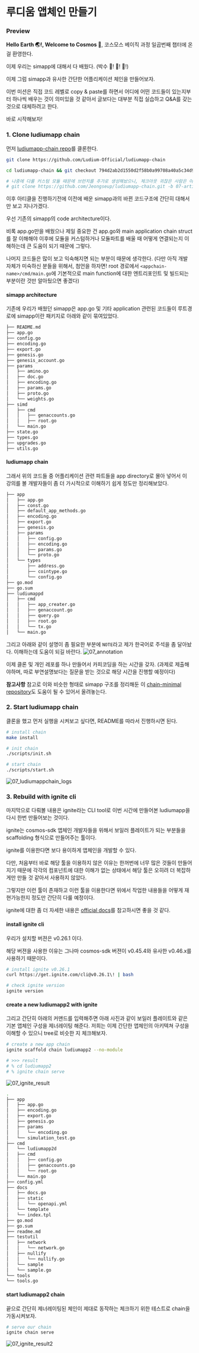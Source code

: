 # 루디움 앱체인 만들기

### Preview

**Hello Earth 🌏!, Welcome to Cosmos 🌌**, 코스모스 베이직 과정 일곱번째 챕터에 온 걸 환영한다.

이제 우리는 simapp에 대해서 다 배웠다.
(박수 👏! 👏! 👏!)

이제 그럼 simapp과 유사한 간단한 어플리케이션 체인을 만들어보자.

이번 미션은 직접 코드 레벨로 copy & paste를 하면서 어디에 어떤 코드들이 있는지부터 하나씩 배우는 것이 의미있을 것 같아서 글보다는 대부분 직접 실습하고 Q&A를 갖는 것으로 대체하려고 한다.

바로 시작해보자!

### 1. Clone ludiumapp chain

먼저 [ludiumapp-chain repo](https://github.com/Ludium-Official/ludiumapp-chain)를 클론한다.

```bash
git clone https://github.com/Ludium-Official/ludiumapp-chain

cd ludiumapp-chain && git checkout 794d2ab2d1550d2f58b0a99708a40a5c34d9d92a

# 나중에 다룰 커스텀 모듈 때문에 브런치를 추가로 생성해놨으니, 체크아웃 귀찮은 사람은 아래를 참고바란다
# git clone https://github.com/Jeongseup/ludiumapp-chain.git -b 07-article
```

이후 아티클을 진행하기전에 이전에 배운 simapp과의 바뀐 코드구조에 간단히 대해서만 보고 지나가겠다.

우선 기존의 simapp의 code architecture이다.

비록 app.go만을 배웠으나 제일 중요한 건 app.go와 main application chain struct를 잘 이해해야 이후에 모듈을 커스텀하거나 모듈파트를 배울 때 어떻게 연결되는지 이해하는데 큰 도움이 되기 때문에 그렇다.

나머지 코드들은 많이 보고 익숙해지면 되는 부분이 때문에 생각한다.
(다만 아직 개발 자체가 미숙하신 분들을 위해서, 첨언을 하자면! root 경로에서 `<appchain-name>/cmd/main.go`에 기본적으로 main function에 대한 엔트리포인트 및 빌드되는 부분이란 것만 알아뒀으면 좋겠다)

#### simapp architecture

기존에 우리가 배웠던 simapp은 app.go 및 기타 application 관련된 코드들이 루트경로에 simapp이란 패키지로 아래와 같이 묶여있었다.

```sh
├── README.md
├── app.go
├── config.go
├── encoding.go
├── export.go
├── genesis.go
├── genesis_account.go
├── params
│   ├── amino.go
│   ├── doc.go
│   ├── encoding.go
│   ├── params.go
│   ├── proto.go
│   └── weights.go
├── simd
│   ├── cmd
│   │   ├── genaccounts.go
│   │   ├── root.go
│   └── main.go
├── state.go
├── types.go
├── upgrades.go
├── utils.go
```

#### ludiumapp chain

그래서 위의 코드들 중 어플리케이션 관련 파트들을 app directory로 몰아 넣어서 이 강의를 볼 개발자들이 좀 더 가시적으로 이해하기 쉽게 정도만 정리해보았다.

```sh
├── app
│   ├── app.go
│   ├── const.go
│   ├── default_app_methods.go
│   ├── encoding.go
│   ├── export.go
│   ├── genesis.go
│   ├── params
│   │   ├── config.go
│   │   ├── encoding.go
│   │   ├── params.go
│   │   └── proto.go
│   └── types
│       ├── address.go
│       ├── cointype.go
│       └── config.go
├── go.mod
├── go.sum
├── ludiumappd
│   ├── cmd
│   │   ├── app_creater.go
│   │   ├── genaccount.go
│   │   ├── query.go
│   │   ├── root.go
│   │   └── tx.go
│   └── main.go
```

그리고 아래와 같이 설명이 좀 필요한 부분에 `NOTE`라고 제가 한국어로 주석을 좀 달아놨다. 이해하는데 도움이 되길 바란다.
![07_annotation](./assets/07_annotation.png)

이제 클론 및 개인 레포를 하나 만들어서 카피코딩을 하는 시간을 갖자.
(과제로 제출해야하며, 따로 부연설명보다는 질문을 받는 것으로 해당 시간을 진행할 예정이다)

**참고사항**
참고로 이와 비슷한 형태로 simapp 구조를 정리해둔 이 [chain-minimal repository](https://github.com/cosmosregistry/chain-minimal)도 도움이 될 수 있어서 올려놓는다.

### 2. Start ludiumapp chain

클론을 했고 먼저 실행을 시켜보고 싶다면, README를 따라서 진행하시면 된다.

```bash
# install chain
make install

# init chain
./scripts/init.sh

# start chain
./scripts/start.sh
```

![07_ludiumappchain_logs](./assets/07_ludiumappchain_logs.png)

<!-- https://github.com/cosmosregistry/chain-minimal -->

### 3. Rebuild with ignite cli

마지막으로 다뤄볼 내용은 ignite라는 CLI tool로 이번 시간에 만들어본 ludiumapp을 다시 한번 만들어보는 것이다.

ignite는 cosmos-sdk 앱체인 개발자들을 위해서 보일러 플레이트가 되는 부분들을 scaffolding 형식으로 만들어주는 툴이다.

ignite를 이용한다면 보다 용이하게 앱체인을 개발할 수 있다.

다만, 처음부터 바로 해당 툴을 이용하지 않은 이유는 한꺼번에 너무 많은 것들이 만들어지기 때문에 각각의 컴포넌트에 대한 이해가 없는 상태에서 해당 툴은 오히려 더 복잡하게만 만들 것 같아서 사용하지 않았다.

그렇지만 이런 툴이 존재하고 이런 툴을 이용한다면 위에서 작업한 내용들을 어떻게 재현가능한지 정도만 간단히 다룰 예정이다.

ignite에 대한 좀 더 자세한 내용은 [official docs](https://docs.ignite.com/)를 참고하시면 좋을 것 같다.

#### install ignite cli

우리가 설치할 버젼은 v0.26.1 이다.

해당 버젼을 사용한 이유는 그나마 cosmos-sdk 버젼이 v0.45.4와 유사한 v0.46.x를 사용하기 때문이다.

```bash
# install ignite v0.26.1
curl https://get.ignite.com/cli@v0.26.1\! | bash

# check ignite version
ignite version
```

#### create a new ludiumapp2 with ignite

그리고 간단히 아래의 커맨드를 입력해주면 아래 사진과 같이 보일러 플레이트와 같은 기본 앱체인 구성을 제너레이팅 해준다. 저희는 이제 간단한 앱체인의 아키텍쳐 구성을 이해할 수 있으니 tree로 비슷한 지 체크해보자.

```bash
# create a new app chain
ignite scaffold chain ludiumapp2 --no-module

# >>> result
# % cd ludiumapp2
# % ignite chain serve
```

![07_ignite_result](./assets/07_ignite_result.png)

```sh
.
├── app
│   ├── app.go
│   ├── encoding.go
│   ├── export.go
│   ├── genesis.go
│   ├── params
│   │   └── encoding.go
│   └── simulation_test.go
├── cmd
│   └── ludiumapp2d
│   ├── cmd
│   │   ├── config.go
│   │   ├── genaccounts.go
│   │   └── root.go
│   └── main.go
├── config.yml
├── docs
│   ├── docs.go
│   ├── static
│   │   └── openapi.yml
│   └── template
│   └── index.tpl
├── go.mod
├── go.sum
├── readme.md
├── testutil
│   ├── network
│   │   └── network.go
│   ├── nullify
│   │   └── nullify.go
│   └── sample
│   └── sample.go
└── tools
└── tools.go

```

#### start ludiumapp2 chain

끝으로 간단히 제너레이팅된 체인이 제대로 동작하는 체크하기 위한 테스트로 chain을 가동시켜보자.

```bash
# serve our chain
ignite chain serve
```

![07_ignite_result2](./assets/07_ignite_result2.png)
